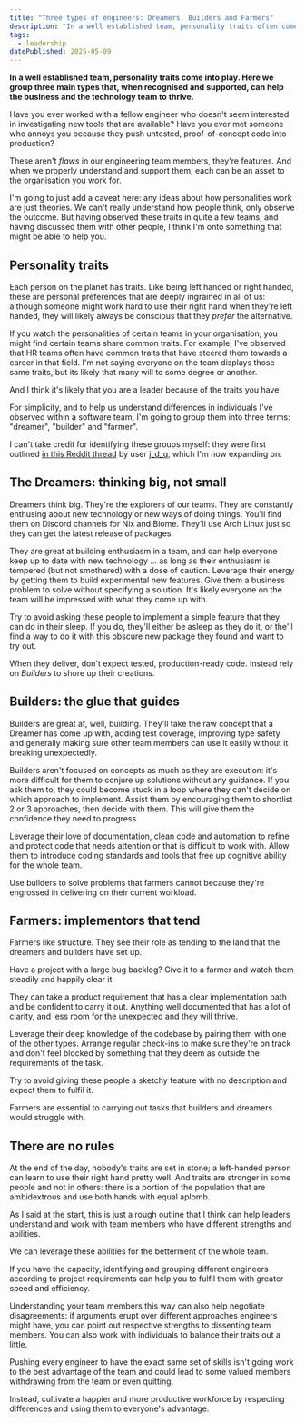 ```yaml
---
title: "Three types of engineers: Dreamers, Builders and Farmers"
description: "In a well established team, personality traits often come into play. Here we group three main types that, when recognised and supported, can help the business and the technology team to thrive."
tags: 
  - leadership
datePublished: 2025-05-09
---
```

**In a well established team, personality traits come into play. Here we group three main types that, when recognised and supported, can help the business and the technology team to thrive.**

Have you ever worked with a fellow engineer who doesn't seem interested in investigating new tools that are available? Have you ever met someone who annoys you because they push untested, proof-of-concept code into production?

These aren't _flaws_ in our engineering team members, they're features. And when we properly understand and support them, each can be an asset to the organisation you work for.

I'm going to just add a caveat here: any ideas about how personalities work are just theories. We can't really understand how people think, only observe the outcome. But having observed these traits in quite a few teams, and having discussed them with other people, I think I'm onto something that might be able to help you.

## Personality traits

Each person on the planet has traits. Like being left handed or right handed, these are personal preferences that are deeply ingrained in all of us: although someone might work hard to use their right hand when they're left handed, they will likely always be conscious that they _prefer_ the alternative.

If you watch the personalities of certain teams in your organisation, you might find certain teams share common traits. For example, I've observed that HR teams often have common traits that have steered them towards a career in that field. I'm not saying everyone on the team displays those same traits, but its likely that many will to some degree or another.

And I think it's likely that you are a leader because of the traits you have.

For simplicity, and to help us understand differences in individuals I've observed within a software team, I'm going to group them into three terms: "dreamer", "builder" and "farmer".

I can't take credit for identifying these groups myself: they were first outlined [in this Reddit thread](https://www.reddit.com/r/ExperiencedDevs/comments/1ki0i60/comment/mrb9t0t/?context=3) by user [j_d_q](https://www.reddit.com/user/j_d_q/), which I'm now expanding on.


## The Dreamers: thinking big, not small

Dreamers think big. They're the explorers of our teams. They are constantly enthusing about new technology or new ways of doing things. You'll find them on Discord channels for Nix and Biome. They'll use Arch Linux just so they can get the latest release of packages.

They are great at building enthusiasm in a team, and can help everyone keep up to date with new technology ... as long as their enthusiasm is tempered (but not smothered) with a dose of caution. Leverage their energy by getting them to build experimental new features. Give them a business problem to solve without specifying a solution. It's likely everyone on the team will be impressed with what they come up with.

Try to avoid asking these people to implement a simple feature that they can do in their sleep. If you do, they'll either be asleep as they do it, or the'll find a way to do it with this obscure new package they found and want to try out.

When they deliver, don't expect tested, production-ready code. Instead rely on _Builders_ to shore up their creations.

## Builders: the glue that guides

Builders are great at, well, building. They'll take the raw concept that a Dreamer has come up with, adding test coverage, improving type safety and generally making sure other team members can use it easily without it breaking unexpectedly.

Builders aren't focused on concepts as much as they are execution: it's more difficult for them to conjure up solutions without any guidance. If you ask them to, they could become stuck in a loop where they can't decide on which approach to implement. Assist them by encouraging them to shortlist 2 or 3 approaches, then decide with them. This will give them the confidence they need to progress. 
 
Leverage their love of documentation, clean code and automation to refine and protect code that needs attention or that is difficult to work with. Allow them to introduce coding standards and tools that free up cognitive ability for the whole team.

Use builders to solve problems that farmers cannot because they're engrossed in delivering on their current workload.

## Farmers: implementors that tend

Farmers like structure. They see their role as tending to the land that the dreamers and builders have set up. 

Have a project with a large bug backlog? Give it to a farmer and watch them steadily and happily clear it. 

They can take a product requirement that has a clear implementation path and be confident to carry it out. Anything well documented that has a lot of clarity, and less room for the unexpected and they will thrive.

Leverage their deep knowledge of the codebase by pairing them with one of the other types. Arrange regular check-ins to make sure they're on track and don't feel blocked by something that they deem as outside the requirements of the task.

Try to avoid giving these people a sketchy feature with no description and expect them to fulfil it.

Farmers are essential to carrying out tasks that builders and dreamers would struggle with.

## There are no rules

At the end of the day, nobody's traits are set in stone; a left-handed person can learn to use their right hand pretty well. And traits are stronger in some people and not in others: there is a portion of the population that are ambidextrous and use both hands with equal aplomb.

As I said at the start, this is just a rough outline that I think can help leaders understand and work with team members who have different strengths and abilities.

We can leverage these abilities for the betterment of the whole team. 

If you have the capacity, identifying and grouping different engineers according to project requirements can help you to fulfil them with greater speed and efficiency.

Understanding your team members this way can also help negotiate disagreements: if arguments erupt over different approaches engineers might have, you can point out respective strengths to dissenting team members. You can also work with individuals to balance their traits out a little.

Pushing every engineer to have the exact same set of skills isn't going work to the best advantage of the team and could lead to some valued members withdrawing from the team or even quitting.

Instead, cultivate a happier and more productive workforce by respecting differences and using them to everyone's advantage. 